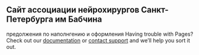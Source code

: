 ## Сайт ассоциации нейрохирургов Санкт-Петербурга им Бабчина

предолжения по наполнгению и оформления 
Having trouble with Pages? Check out our [documentation](https://help.github.com/categories/github-pages-basics/) or [contact support](https://github.com/contact) and we’ll help you sort it out.
